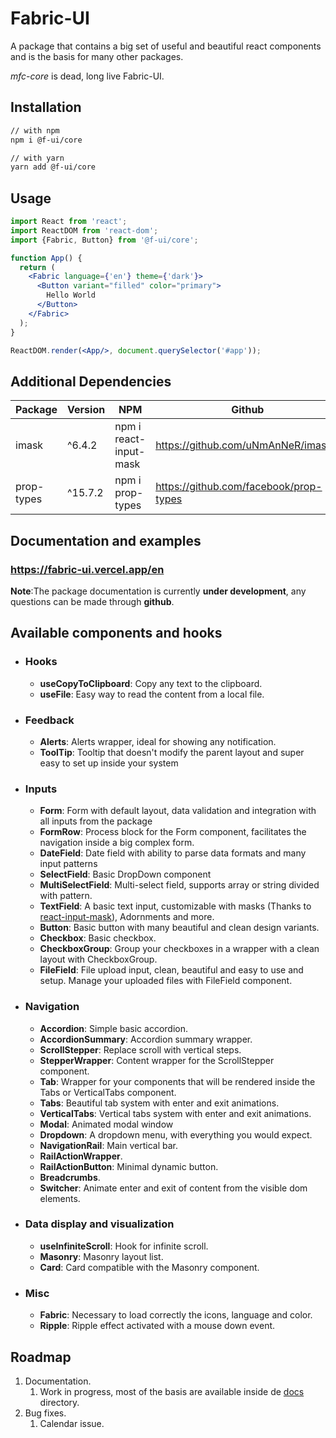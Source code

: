 # Fabric-UI
A package that contains a big set of useful and beautiful react components and is the basis for many other packages.

*mfc-core* is dead, long live Fabric-UI.

## Installation

```sh
// with npm
npm i @f-ui/core

// with yarn
yarn add @f-ui/core
```

## Usage

```jsx
import React from 'react';
import ReactDOM from 'react-dom';
import {Fabric, Button} from '@f-ui/core';

function App() {
  return (
    <Fabric language={'en'} theme={'dark'}>
      <Button variant="filled" color="primary">
        Hello World
      </Button>
    </Fabric>
  );
}

ReactDOM.render(<App/>, document.querySelector('#app'));
```

## Additional Dependencies

| Package    | Version | NPM                      | Github                                 |
|------------|---------|--------------------------|----------------------------------------|
| imask      | ^6.4.2 | npm i react-input-mask   | https://github.com/uNmAnNeR/imaskjs    |
| prop-types | ^15.7.2  | npm i prop-types   | https://github.com/facebook/prop-types |

## Documentation and examples

### https://fabric-ui.vercel.app/en

**Note**:The package documentation is currently **under development**, any questions can be made through **github**.

## Available components and hooks

- ### Hooks

  - **useCopyToClipboard**: Copy any text to the clipboard.
  - **useFile**: Easy way to read the content from a local file.

- ### Feedback
  - **Alerts**: Alerts wrapper, ideal for showing any notification.
  - **ToolTip**: Tooltip that doesn't modify the parent layout and super easy to set up inside your system

- ### Inputs

  - **Form**: Form with default layout, data validation and integration with all inputs from the package
  - **FormRow**: Process block for the Form component, facilitates the navigation inside a big complex form.
  - **DateField**: Date field with ability to parse data formats and many input patterns
  - **SelectField**: Basic DropDown component
  - **MultiSelectField**: Multi-select field, supports array or string divided with pattern.
  - **TextField**: A basic text input, customizable with masks (Thanks
    to <a href='https://github.com/sanniassin/react-input-mask'>react-input-mask</a>), Adornments and more.
  - **Button**: Basic button with many beautiful and clean design variants.
  - **Checkbox**: Basic checkbox.
  - **CheckboxGroup**: Group your checkboxes in a wrapper with a clean layout with CheckboxGroup.
  - **FileField**: File upload input, clean, beautiful and easy to use and setup. Manage your uploaded files with
    FileField component.

- ### Navigation
  - **Accordion**: Simple basic accordion.
  - **AccordionSummary**: Accordion summary wrapper.
  - **ScrollStepper**: Replace scroll with vertical steps.
  - **StepperWrapper**: Content wrapper for the ScrollStepper component.
  - **Tab**: Wrapper for your components that will be rendered inside the Tabs or VerticalTabs component.
  - **Tabs**: Beautiful tab system with enter and exit animations.
  - **VerticalTabs**: Vertical tabs system with enter and exit animations.
  - **Modal**: Animated modal window
  - **Dropdown**: A dropdown menu, with everything you would expect.
  - **NavigationRail**: Main vertical bar.
  - **RailActionWrapper**.
  - **RailActionButton**: Minimal dynamic button.
  - **Breadcrumbs**.
  - **Switcher**: Animate enter and exit of content from the visible dom elements.

- ### Data display and visualization
  - **useInfiniteScroll**: Hook for infinite scroll.
  - **Masonry**: Masonry layout list.
  - **Card**: Card compatible with the Masonry component.

- ### Misc
  - **Fabric**: Necessary to load correctly the icons, language and color.
  - **Ripple**: Ripple effect activated with a mouse down event.


## Roadmap

1. Documentation.
   1. Work in progress, most of the basis are available inside de [docs](https://github.com/FacoBackup/fabric-ui/tree/next/docs/en) directory.
2. Bug fixes.
   1. Calendar issue.
